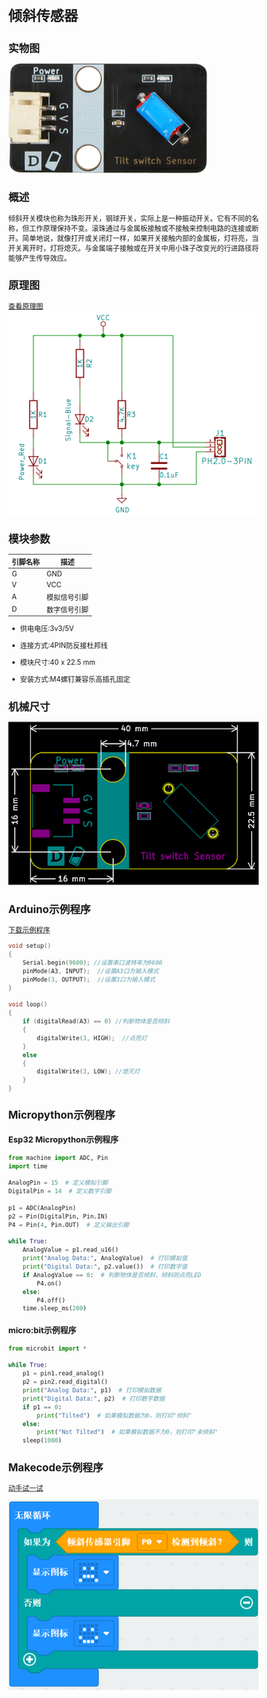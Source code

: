 # 倾斜传感器

## 实物图

![实物图](picture/tilt_switch_sensor.png)

## 概述

倾斜开关模块也称为珠形开关，钢球开关，实际上是一种振动开关。它有不同的名称，但工作原理保持不变。滚珠通过与金属板接触或不接触来控制电路的连接或断开。简单地说，就像打开或关闭灯一样，如果开关接触内部的金属板，灯将亮，当开关离开时，灯将熄灭。与金属端子接触或在开关中用小珠子改变光的行进路径将能够产生传导效应。

## 原理图
[查看原理图](zh-cn\ph2.0_sensors\sensors\tilt_switch_sensor\tilt_switch_sensor_schematic.pdf ':ignore') 
![原理图](picture/tilt_switch_sensor_schematic.png)

## 模块参数

| 引脚名称 | 描述         |
| -------- | ------------ |
| G        | GND          |
| V        | VCC          |
| A        | 模拟信号引脚 |
| D        | 数字信号引脚 |

- 供电电压:3v3/5V

- 连接方式:4PIN防反接杜邦线

- 模块尺寸:40 x 22.5 mm

- 安装方式:M4螺钉兼容乐高插孔固定


## 机械尺寸

![机械尺寸图](picture/tilt_switch_sensor_assembly.png)

## Arduino示例程序

 [下载示例程序](zh-cn\ph2.0_sensors\sensors\tilt_switch_sensor\tilt_switch_sensor.zip ':ignore') 

```c++
void setup()
{
    Serial.begin(9600); //设置串口波特率为9600
	pinMode(A3, INPUT);  //设置A3口为输入模式
	pinMode(3, OUTPUT);  //设置3口为输入模式
}

void loop()
{
    if (digitalRead(A3) == 0) //判断物体是否倾斜
    {  
		digitalWrite(3, HIGH);  //点亮灯
	}
	else
	{
		digitalWrite(3, LOW); //熄灭灯
	}
}
```

## Micropython示例程序

### Esp32 Micropython示例程序

```python
from machine import ADC, Pin
import time

AnalogPin = 15  # 定义模拟引脚
DigitalPin = 14  # 定义数字引脚

p1 = ADC(AnalogPin)
p2 = Pin(DigitalPin, Pin.IN)
P4 = Pin(4, Pin.OUT)  # 定义输出引脚

while True:
    AnalogValue = p1.read_u16()
    print("Analog Data:", AnalogValue)  # 打印模拟值
    print("Digital Data:", p2.value())  # 打印数字值
    if AnalogValue == 0:  # 判断物体是否倾斜，倾斜则点亮LED
        P4.on()
    else:
        P4.off()
    time.sleep_ms(200)
```

### micro:bit示例程序

```python
from microbit import *

while True:
    p1 = pin1.read_analog()
    p2 = pin2.read_digital()
    print("Analog Data:", p1)  # 打印模拟数据
    print("Digital Data:", p2)  # 打印数字数据
    if p1 == 0:
        print("Tilted")  # 如果模拟数据为0，则打印"倾斜"
    else:
        print("Not Tilted")  # 如果模拟数据不为0，则打印"未倾斜"
    sleep(1000)
```

## Makecode示例程序

<a href="https://makecode.microbit.org/_DhRKX9fpCL3a" target="_blank">动手试一试</a>

![](picture/03.jpg)